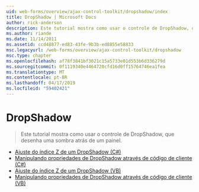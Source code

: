 ```yaml
---
uid: web-forms/overview/ajax-control-toolkit/dropshadow/index
title: DropShadow | Microsoft Docs
author: rick-anderson
description: Este tutorial mostra como usar o controle de DropShadow, que desenha uma sombra atrás de um painel.
ms.author: riande
ms.date: 11/14/2011
ms.assetid: ccd48877-ed83-43fe-9b3b-ed8855e58833
msc.legacyurl: /web-forms/overview/ajax-control-toolkit/dropshadow
msc.type: chapter
ms.openlocfilehash: af78f3841bf3021c15a5733e01d553b6d336279d
ms.sourcegitcommit: 0f1119340e4464720cfd16d0ff15764746ea1fea
ms.translationtype: MT
ms.contentlocale: pt-BR
ms.lasthandoff: 04/17/2019
ms.locfileid: "59402421"
---
```

# <a name="dropshadow"></a>DropShadow

> Este tutorial mostra como usar o controle de DropShadow, que desenha uma sombra atrás de um painel.


- [Ajuste do índice Z de um DropShadow (C#)](adjusting-the-z-index-of-a-dropshadow-cs.md)
- [Manipulando propriedades de DropShadow através de código de cliente (C#)](manipulating-dropshadow-properties-from-client-code-cs.md)
- [Ajuste do índice Z de um DropShadow (VB)](adjusting-the-z-index-of-a-dropshadow-vb.md)
- [Manipulando propriedades de DropShadow através de código de cliente (VB)](manipulating-dropshadow-properties-from-client-code-vb.md)
